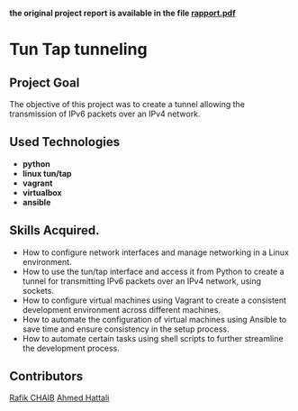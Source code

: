 **the original project report is available in the file [rapport.pdf](/rapport.pdf)**
# Tun Tap tunneling 
## Project Goal
The objective of this project was to create a tunnel allowing the transmission of IPv6 packets over an IPv4 network.
## Used Technologies 
- **python** 
- **linux tun/tap**
- **vagrant** 
- **virtualbox** 
- **ansible** 
## Skills Acquired. 
- How to configure network interfaces and manage networking in a Linux environment.
- How to use the tun/tap interface and access it from Python to create a tunnel for transmitting IPv6 packets over an IPv4 network, using sockets.
- How to configure virtual machines using Vagrant to create a consistent development environment across different machines.
- How to automate the configuration of virtual machines using Ansible to save time and ensure consistency in the setup process.
- How to automate certain tasks using shell scripts to further streamline the development process.

## Contributors
[Rafik CHAIB](https://github.com/rafikchb)
[Ahmed Hattali](https://github.com/HattaliAhmed)